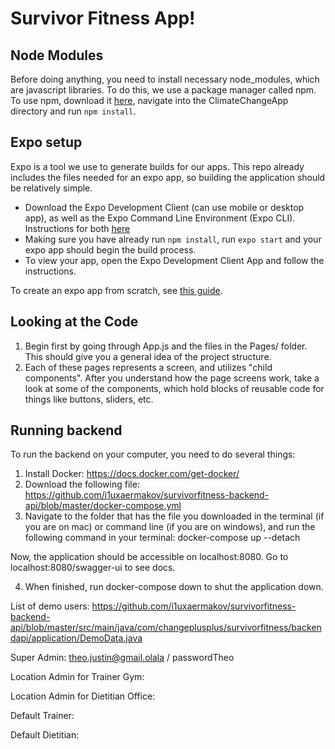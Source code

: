 # Survivor Fitness App! 

## Node Modules
Before doing anything, you need to install necessary node_modules, which are javascript libraries. To do this, we use a package manager called npm. To use npm, download it [here](https://www.npmjs.com/get-npm), navigate into the ClimateChangeApp directory and run `npm install`. 

## Expo setup

Expo is a tool we use to generate builds for our apps. This repo already includes the files needed for an expo app, so building the application should be relatively simple.
* Download the Expo Development Client (can use mobile or desktop app), as well as the Expo Command Line Environment (Expo CLI). Instructions for both [here](https://expo.io/tools#cli)
* Making sure you have already run `npm install`, run `expo start` and your expo app should begin the build process.
* To view your app, open the Expo Development Client App and follow the instructions.

To create an expo app from scratch, see [this guide](https://docs.expo.io/get-started/create-a-new-app/). 

## Looking at the Code
1. Begin first by going through App.js and the files in the Pages/ folder. This should give you a general idea of the project structure.
2. Each of these pages represents a screen, and utilizes "child components". After you understand how the page screens work, take a look at some of the components, which hold blocks of reusable code for things like buttons, sliders, etc. 

## Running backend
To run the backend on your computer, you need to do several things:
1. Install Docker: https://docs.docker.com/get-docker/
2. Download the following file:
https://github.com/i1uxaermakov/survivorfitness-backend-api/blob/master/docker-compose.yml
3. Navigate to the folder that has the file you downloaded in the terminal (if you are on mac) or command line (if you are on windows), and run the following command in your terminal:
docker-compose up --detach   

Now, the application should be accessible on localhost:8080. Go to localhost:8080/swagger-ui to see docs.

4. When finished, run docker-compose down to shut the application down.

List of demo users: https://github.com/i1uxaermakov/survivorfitness-backend-api/blob/master/src/main/java/com/changeplusplus/survivorfitness/backendapi/application/DemoData.java

Super Admin: 
theo.justin@gmail.olala / passwordTheo

Location Admin for Trainer Gym:

Location Admin for Dietitian Office:


Default Trainer:

Default Dietitian:
